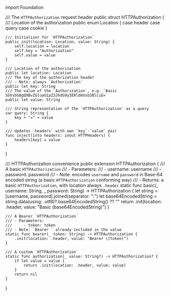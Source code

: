 import Foundation

/// The `HTTPAuthorization` request header
public struct HTTPAuthorization {
    /// Location of the authorization
    public enum Location {
        case header
        case query
        case cookie
    }
    
    /// Initializer for `HTTPAuthorization`
    public init(location: Location, value: String) {
        self.location = location
        self.key = "Authorization"
        self.value = value
    }
    
    /// Location of the authorization
    public let location: Location
    /// The key of the authorization header
    /// - Note: always `Authorization`
    public let key: String
    /// The value of the `Authorization`, e.g. `Basic SGVsbG8gQXBvZGluaU1pZ3JhdG9yIERldmVsb3BlciE=`
    public let value: String
    
    /// String representation of the `HTTPAuthorization` as a query
    var query: String {
        key + "=" + value
    }
    
    /// Updates `headers` with own `key`-`value` pair
    func inject(into headers: inout HTTPHeaders) {
        headers[key] = value
    }
}

/// HTTPAuthorization convenience
public extension HTTPAuthorization {
    /// A basic `HTTPAuthorization`
    /// - Parameters:
    ///     - username: username
    ///     - password: password
    /// - Note: encodes `username` and `password` in Base-64 encoded string (a basic `HTTPAuthorization` conforming way)
    /// - Returns: a basic `HTTPAuthorization`, with location always `.header`
    static func basic(_ username: String, _ password: String) -> HTTPAuthorization {
        let string = [username, password].joined(separator: ":")
        let base64EncodedString = string.data(using: .utf8)?.base64EncodedString() ?? ""
        return .init(location: .header, value: "Basic \(base64EncodedString)")
    }
    
    /// A Bearer `HTTPAuthorization`
    /// - Parameters:
    ///     - token: token
    /// - Note: `Bearer ` already included in the value
    static func bearer(_ token: String) -> HTTPAuthorization {
        .init(location: .header, value: "Bearer \(token)")
    }
    
    /// A custom `HTTPAuthorization`
    static func authorization(_ value: String?) -> HTTPAuthorization? {
        if let value = value {
            return .init(location: .header, value: value)
        }
        return nil
    }
}
